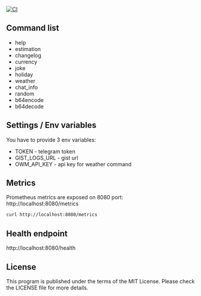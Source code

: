 [![CI](https://github.com/Gasoid/regular-go-bot/actions/workflows/ci.yml/badge.svg)](https://github.com/Gasoid/regular-go-bot/actions/workflows/ci.yml)

## Command list

- help
- estimation
- changelog
- currency
- joke
- holiday
- weather
- chat_info
- random
- b64encode
- b64decode


## Settings / Env variables
You have to provide 3 env variables:

- TOKEN - telegram token
- GIST_LOGS_URL - gist url
- OWM_API_KEY - api key for weather command



## Metrics
Prometheus metrics are exposed on 8080 port: http://localhost:8080/metrics

```bash
curl http://localhost:8080/metrics
```

## Health endpoint
http://localhost:8080/health


## License
This program is published under the terms of the MIT License. Please check the LICENSE file for more details.
